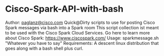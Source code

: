 # Cisco-Spark-API-with-bash
Author: paglanz@cisco.com
Quick@Dirty scripts to use for posting Cisco Spark messages via bash into a Spark room
This script collection ist meant to be used with the Cisco Spark Cloud Services. Go here to learn more about Cisco Spark:
https://www.ciscospark.com/
Usage: sparkmessage.sh "Whatever you have to say"
Requirements: A descent linux distribution that goes along with a bash shell plus curl.
